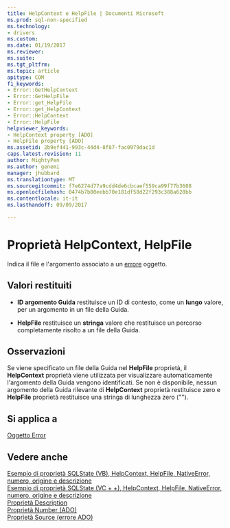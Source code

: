 ```yaml
---
title: HelpContext e HelpFile | Documenti Microsoft
ms.prod: sql-non-specified
ms.technology:
- drivers
ms.custom: 
ms.date: 01/19/2017
ms.reviewer: 
ms.suite: 
ms.tgt_pltfrm: 
ms.topic: article
apitype: COM
f1_keywords:
- Error::GetHelpContext
- Error::GetHelpFile
- Error::get_HelpFile
- Error::get_HelpContext
- Error::HelpContext
- Error::HelpFile
helpviewer_keywords:
- HelpContext property [ADO]
- HelpFile property [ADO]
ms.assetid: 2b9ef441-993c-44d4-8f87-fac0979dac1d
caps.latest.revision: 11
author: MightyPen
ms.author: genemi
manager: jhubbard
ms.translationtype: MT
ms.sourcegitcommit: f7e6274d77a9cdd4de6cbcaef559ca99f77b3608
ms.openlocfilehash: 0474b7b80eebb70e181df58d22f293c388a628bb
ms.contentlocale: it-it
ms.lasthandoff: 09/09/2017

---
```

# <a name="helpcontext-helpfile-properties"></a>Proprietà HelpContext, HelpFile
Indica il file e l'argomento associato a un [errore](../../../ado/reference/ado-api/error-object.md) oggetto.  
  
## <a name="return-values"></a>Valori restituiti  
  
-   **ID argomento Guida** restituisce un ID di contesto, come un **lungo** valore, per un argomento in un file della Guida.  
  
-   **HelpFile** restituisce un **stringa** valore che restituisce un percorso completamente risolto a un file della Guida.  
  
## <a name="remarks"></a>Osservazioni  
 Se viene specificato un file della Guida nel **HelpFile** proprietà, il **HelpContext** proprietà viene utilizzata per visualizzare automaticamente l'argomento della Guida vengono identificati. Se non è disponibile, nessun argomento della Guida rilevante di **HelpContext** proprietà restituisce zero e **HelpFile** proprietà restituisce una stringa di lunghezza zero ("").  
  
## <a name="applies-to"></a>Si applica a  
 [Oggetto Error](../../../ado/reference/ado-api/error-object.md)  
  
## <a name="see-also"></a>Vedere anche  
 [Esempio di proprietà SQLState (VB), HelpContext, HelpFile, NativeError, numero, origine e descrizione](../../../ado/reference/ado-api/description-helpcontext-helpfile-nativeerror-number-source-example-vb.md)   
 [Esempio di proprietà SQLState (VC + +), HelpContext, HelpFile, NativeError, numero, origine e descrizione](../../../ado/reference/ado-api/description-helpcontext-helpfile-nativeerror-number-source-example-vc.md)   
 [Proprietà Description](../../../ado/reference/ado-api/description-property.md)   
 [Proprietà Number (ADO)](../../../ado/reference/ado-api/number-property-ado.md)   
 [Proprietà Source (errore ADO)](../../../ado/reference/ado-api/source-property-ado-error.md)

